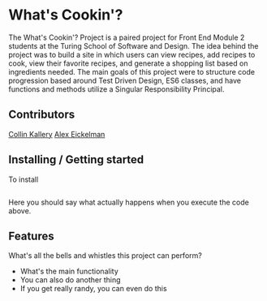 # What's Cookin'?

The What's Cookin'? Project is a paired project for Front End Module 2 students at the Turing School of Software and Design. The idea behind the project was to build a site in which users can view recipes, add recipes to cook, view their favorite recipes, and generate a shopping list based on ingredients needed. The main goals of this project were to structure code progression based around Test Driven Design, ES6 classes, and have functions and methods utilize a Singular Responsibility Principal. 

## Contributors

[Collin Kallery](https://github.com/collinkallery)
[Alex Eickelman](https://github.com/Aeickelman40)

## Installing / Getting started

To install

```
```

Here you should say what actually happens when you execute the code above.


## Features

What's all the bells and whistles this project can perform?
* What's the main functionality
* You can also do another thing
* If you get really randy, you can even do this




